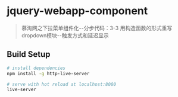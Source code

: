 # jquery-webapp-component

> 慕淘网之下拉菜单组件化--分步代码：3-3 用构造函数的形式重写dropdown模块--触发方式和延迟显示

## Build Setup

``` bash
# install dependencies
npm install -g http-live-server

# serve with hot reload at localhost:8080
live-server

```